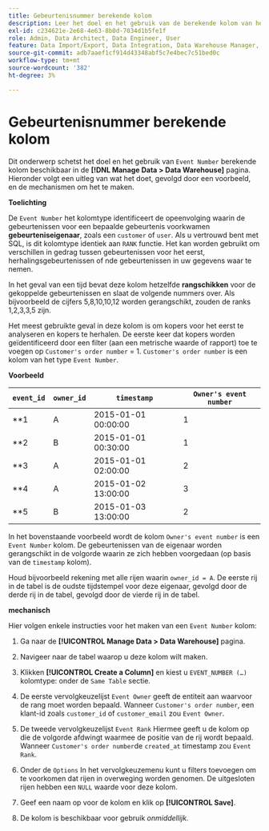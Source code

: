 ```yaml
---
title: Gebeurtenisnummer berekende kolom
description: Leer het doel en het gebruik van de berekende kolom van het Aantal gebeurtenissen.
exl-id: c234621e-2e68-4e63-8b0d-7034d1b5fe1f
role: Admin, Data Architect, Data Engineer, User
feature: Data Import/Export, Data Integration, Data Warehouse Manager, Commerce Tables
source-git-commit: adb7aaef1cf914d43348abf5c7e4bec7c51bed0c
workflow-type: tm+mt
source-wordcount: '382'
ht-degree: 3%

---
```


# Gebeurtenisnummer berekende kolom

Dit onderwerp schetst het doel en het gebruik van `Event Number` berekende kolom beschikbaar in de **[!DNL Manage Data > Data Warehouse]** pagina. Hieronder volgt een uitleg van wat het doet, gevolgd door een voorbeeld, en de mechanismen om het te maken.

**Toelichting**

De `Event Number` het kolomtype identificeert de opeenvolging waarin de gebeurtenissen voor een bepaalde gebeurtenis voorkwamen **gebeurteniseigenaar**, zoals een `customer` of `user`. Als u vertrouwd bent met SQL, is dit kolomtype identiek aan `RANK` functie. Het kan worden gebruikt om verschillen in gedrag tussen gebeurtenissen voor het eerst, herhalingsgebeurtenissen of nde gebeurtenissen in uw gegevens waar te nemen.

In het geval van een tijd bevat deze kolom hetzelfde **rangschikken** voor de gekoppelde gebeurtenissen en slaat de volgende nummers over. Als bijvoorbeeld de cijfers 5,8,10,10,12 worden gerangschikt, zouden de ranks 1,2,3,3,5 zijn.

Het meest gebruikte geval in deze kolom is om kopers voor het eerst te analyseren en kopers te herhalen. De eerste keer dat kopers worden geïdentificeerd door een filter (aan een metrische waarde of rapport) toe te voegen op `Customer's order number` = 1. `Customer's order number` is een kolom van het type `Event Number`.

**Voorbeeld**

| **`event_id`** | **`owner_id`** | **`timestamp`** | **`Owner's event number`** |
|--- |--- |--- |--- |
| **1 | A | 2015-01-01 00:00:00 | 1 |
| **2 | B | 2015-01-01 00:30:00 | 1 |
| **3 | A | 2015-01-01 02:00:00 | 2 |
| **4 | A | 2015-01-02 13:00:00 | 3 |
| **5 | B | 2015-01-03 13:00:00 | 2 |

In het bovenstaande voorbeeld wordt de kolom `Owner's event number` is een `Event Number` kolom. De gebeurtenissen van de eigenaar worden gerangschikt in de volgorde waarin ze zich hebben voorgedaan (op basis van de `timestamp` kolom).

Houd bijvoorbeeld rekening met alle rijen waarin `owner_id = A`. De eerste rij in de tabel is de oudste tijdstempel voor deze eigenaar, gevolgd door de derde rij in de tabel, gevolgd door de vierde rij in de tabel.

**mechanisch**

Hier volgen enkele instructies voor het maken van een `Event Number` kolom:

1. Ga naar de **[!UICONTROL Manage Data > Data Warehouse]** pagina.

1. Navigeer naar de tabel waarop u deze kolom wilt maken.

1. Klikken **[!UICONTROL Create a Column]** en kiest u `EVENT_NUMBER (…)` kolomtype: onder de `Same Table` sectie.

1. De eerste vervolgkeuzelijst `Event Owner` geeft de entiteit aan waarvoor de rang moet worden bepaald. Wanneer `Customer's order number`, een klant-id zoals `customer_id` of `customer_email` zou `Event Owner`.

1. De tweede vervolgkeuzelijst `Event Rank` Hiermee geeft u de kolom op die de volgorde afdwingt waarmee de positie van de rij wordt bepaald. Wanneer `Customer's order number`de `created_at` timestamp zou `Event Rank`.

1. Onder de `Options` In het vervolgkeuzemenu kunt u filters toevoegen om te voorkomen dat rijen in overweging worden genomen. De uitgesloten rijen hebben een `NULL` waarde voor deze kolom.

1. Geef een naam op voor de kolom en klik op **[!UICONTROL Save]**.

1. De kolom is beschikbaar voor gebruik _onmiddellijk._
